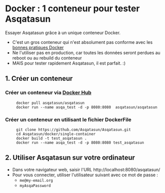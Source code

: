 
# Docker : 1 conteneur pour tester Asqatasun

Essayer Asqatasun grâce à un unique conteneur Docker.

- C'est un gros conteneur qui n'est absolument pas conforme avec les [bonnes pratiques Docker](https://docs.docker.com/engine/userguide/eng-image/dockerfile_best-practices/)
- Ne l'utiliser pas en production, car toutes les données seront perdues au reboot ou au rebuild du conteneur
- MAIS pour tester rapidement Asqatasun, il est parfait. :)

## 1. Créer un conteneur

### Créer un conteneur via [Docker Hub](https://hub.docker.com/r/asqatasun/asqatasun/)
```shell
     docker pull asqatasun/asqatasun  
     docker run --name asqa_test -d -p 8080:8080  asqatasun/asqatasun  
```


### Créer un conteneur en utilisant le fichier DockerFile
```shell
     git clone https://github.com/Asqatasun/Asqatasun.git  
     cd Asqatasun/docker/single-container 
     docker build -t test_asqatasun . 
     docker run --name asqa_test -d -p 8080:8080 test_asqatasun
```

## 2. Utiliser Asqatasun sur votre ordinateur

- Dans votre navigateur web, saisir l'URL http://localhost:8080/asqatasun/ 
- Pour vous connecter, utiliser l'utilisateur suivant avec ce mot de passe :
  - `me@my-email.org`
  - `myAsqaPassword`
